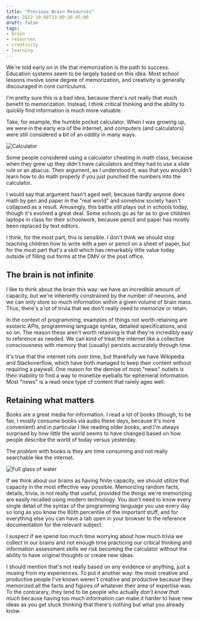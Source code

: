 ```yaml
---
title: "Precious Brain Resources"
date: 2022-10-08T13:09:38-05:00
draft: false
tags:
- brain
- resources
- creativity
- learning
---
```

We're told early on in life that memorization is the path to success. Education
systems seem to be largely based on this idea. Most school lessons involve some
degree of memorization, and creativity is generally discouraged in core
curriculums.

I'm pretty sure this is a bad idea, because there's not really that much benefit
to memorization. Instead, I think critical thinking and the ability to quickly
find information is much more valuable.

Take, for example, the humble pocket calculator. When I was growing up, we were
in the early era of the internet, and computers (and calculators) were still
considered a bit of an oddity in many ways.

![Calculator](calculator.jpg "A nifty Casio calculator")

Some people considered using a calculator cheating in math class, because when
they grew up they didn't have calculators and they had to use a slide rule or an
abacus. Their argument, as I understood it, was that you wouldn't learn how to
do math properly if you just punched the numbers into the calculator.

I would say that argument hasn't aged well, because hardly anyone does math by
pen and paper in the "real world" and somehow society hasn't collapsed as a
result. Amusingly, this battle still plays out in schools today, though it's
evolved a great deal. Some schools go as far as to give children laptops in
class for their schoolwork, because pencil and paper has mostly been replaced by
text editors.

I think, for the most part, this is sensible. I don't think we should stop
teaching children how to write with a pen or pencil on a sheet of paper, but for
the most part that's a skill which has remarkably little value today outside of
filling out forms at the DMV or the post office.

## The brain is not infinite

I like to think about the brain this way: we have an incredible amount of
capacity, but we're inherently constrained by the number of neurons, and we can
only store so much information within a given volume of brain mass. Thus,
there's a lot of trivia that we don't really need to memorize or retain.

In the context of programming, examples of things not worth retaining are esoteric APIs, programming language syntax, detailed specifications, and so on. The reason these aren't worth retaining is that they're incredibly easy to reference as needed. We can kind of treat the internet like a collective consciousness with memory that (usually) persists accurately through time.

It's true that the internet rots over time, but thankfully we have Wikipedia and
Stackoverflow, which have both managed to keep their content without requiring a
paywall. One reason for the demise of most "news" outlets is their inability to
find a way to monetize eyeballs for ephemeral information. Most "news" is a read
once type of content that rarely ages well.

## Retaining what matters

Books are a great media for information. I read a lot of books (though, to be
fair, I mostly consume books via audio these days, because it's more convenient)
and in particular I like reading older books, and I'm always surprised by how
_little_ the world seems to have changed based on how people describe the world
of today versus yesterday.

The _problem_ with books is they are time consuming and not really searchable
like the internet.

![Full glass of water](glass.jpg)

If we think about our brains as having finite capacity, we should utilize that
capacity in the most effective way possible. Memorizing random facts, details,
trivia, is not really that useful, provided the things we're memorizing are
easily recalled using modern technology. You don't need to know every single
detail of the syntax of the programming language you use every day so long as
you know the 80th percentile of the important stuff, and for everything else you
can have a tab open in your browser to the reference documentation for the
relevant subject.

I suspect if we spend too much time worrying about how much trivia we collect in
our brains and not enough time practicing our critical thinking and information
assessment skills we risk becoming the calculator without the ability to have
original thoughts or create new ideas.

I should mention that's not really based on any evidence or anything, just a
musing from my experiences. To put it another way: the most creative and
productive people I've known weren't creative and productive because they
memorized all the facts and figures of whatever their area of expertise was. To
the contrarary, they tend to be people who actually _don't know that much_
because having too much information can make it harder to have new ideas as you
get stuck thinking that there's nothing but what you already know.

